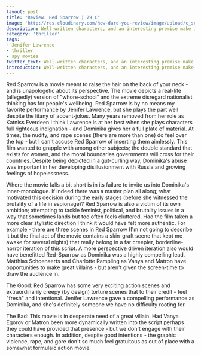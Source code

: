 ```yaml
---
layout: post
title: "Review: Red Sparrow | 79 C"
image: 'http://res.cloudinary.com/how-dare-you-review/image/upload/c_scale,h_399,w_760/v1528674492/red-sparrow1.jpg'
description: Well-written characters, and an interesting premise make it an entertaining watch despite some cheesiness.
category: 'thriller'
tags: 
- Jenifer Lawrence
- thriller
- spy movies
twitter_text: Well-written characters, and an interesting premise make it an entertaining watch despite some cheesiness.
introduction: Well-written characters, and an interesting premise make it an entertaining watch despite some cheesiness. 
---
```

Red Sparrow is a movie meant to raise the hair on the back of your neck - and is unapologetic about its perspective. The movie depicts a real-life (allegedly) version of "whore-school" and the extreme disregard nationalist thinking has for people's wellbeing. Red Sparrow is by no means my favorite performance by Jenifer Lawrence, but she plays the part well despite the litany of accent-jokes. Many years removed from her role as Katniss Everdeen I think Lawrence is at her best when she plays characters full righteous indignation - and Dominika gives her a full plate of material. At times, the nudity, and rape scenes (there are more than one) do feel over the top - but I can't accuse Red Sparrow of inserting them aimlessly. This film wanted to grapple with among other subjects; the double standard that exists for women, and the moral boundaries governments will cross for their countries. Despite being depicted in a gut-curling way, Dominika's abuse was important in her developing disillusionment with Russia and growing feelings of hopelessness.

Where the movie falls a bit short is in its failure to invite us into Dominika's inner-monologue. If indeed there was a master plan all along; what motivated this decision during the early stages (before she witnessed the brutality of a life in espionage)? Red Sparrow is also a victim of its own ambition; attempting to tackle feminist, political, and brutality issues in a way that sometimes lands but too often feels cluttered. Had the film taken a more clear stylistic direction I think it would have felt more authentic. For example - there are three scenes in Red Sparrow (I'm not going to describe it but the final act of the movie contains a skin-graft scene that kept me awake for several nights) that really belong in a far creepier, borderline-horror iteration of this script. A more perspective driven iteration also would have benefitted Red-Sparrow as Dominika was a highly compelling lead. Matthias Schoenaerts and Charlotte Rampling as Vanya and Matron have opportunities to make great villains - but aren't given the screen-time to draw the audience in.

The Good: Red Sparrow has some very exciting action scenes and extraordinarily creepy (by design) torture scenes that to their credit - feel "fresh" and intentional. Jenifer Lawrence gave a compelling performance as Dominika, and she's definitely someone we have no difficulty rooting for.

The Bad: This movie is in desperate need of a great villain. Had Vanya Egorov or Matron been more dynamically written into the script perhaps they could have provided that presence - but we don't engage with their characters enough. In addition, despite good intentions - the graphic violence, rape, and gore don't so much feel gratuitous as out of place with a somewhat formulaic action movie.   